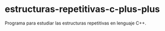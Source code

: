 # estructuras-repetitivas-c-plus-plus
 Programa para estudiar las estructuras repetitivas en lenguaje C++.
